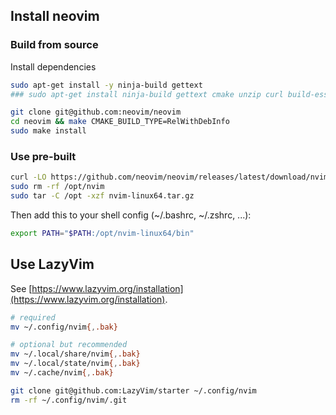 ## Install neovim

### Build from source

Install dependencies

```sh
sudo apt-get install -y ninja-build gettext
### sudo apt-get install ninja-build gettext cmake unzip curl build-essential

git clone git@github.com:neovim/neovim
cd neovim && make CMAKE_BUILD_TYPE=RelWithDebInfo
sudo make install
```

### Use pre-built

```sh
curl -LO https://github.com/neovim/neovim/releases/latest/download/nvim-linux64.tar.gz
sudo rm -rf /opt/nvim
sudo tar -C /opt -xzf nvim-linux64.tar.gz
```

Then add this to your shell config (~/.bashrc, ~/.zshrc, ...):

```sh
export PATH="$PATH:/opt/nvim-linux64/bin"
```

## Use LazyVim

See [https://www.lazyvim.org/installation](https://www.lazyvim.org/installation).

```sh
# required
mv ~/.config/nvim{,.bak}

# optional but recommended
mv ~/.local/share/nvim{,.bak}
mv ~/.local/state/nvim{,.bak}
mv ~/.cache/nvim{,.bak}

git clone git@github.com:LazyVim/starter ~/.config/nvim
rm -rf ~/.config/nvim/.git
```

